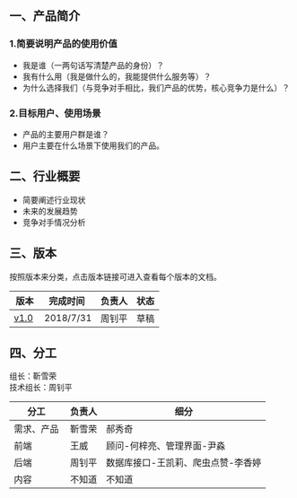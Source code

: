 ## 一、产品简介

### 1.简要说明产品的使用价值
- 我是谁（一两句话写清楚产品的身份）？  
- 我有什么用（我是做什么的，我能提供什么服务等）？  
- 为什么选择我们（与竞争对手相比，我们产品的优势，核心竞争力是什么）？

### 2.目标用户、使用场景
- 产品的主要用户群是谁？
- 用户主要在什么场景下使用我们的产品。

## 二、行业概要
- 简要阐述行业现状
- 未来的发展趋势
- 竞争对手情况分析

## 三、版本
按照版本来分类，点击版本链接可进入查看每个版本的文档。 

| 版本 | 完成时间 |负责人 | 状态 |
|-----|-----|-----|-----|
| <a href="需求文档/v1.0/排期表.md">v1.0</a> |  2018/7/31 | 周钊平 | 草稿 |

## 四、分工
组长：靳雪荣  
技术组长：周钊平  

| 分工 |负责人 | 细分 |
|-----|-----|-----|
| 需求、产品 | 靳雪荣 | 郝秀奇 |
| 前端 | 王威 | 顾问-何梓亮、管理界面-尹淼 |
| 后端 | 周钊平 | 数据库接口-王凯莉、爬虫点赞-李香婷 |
| 内容 | 不知道 | 不知道 |
